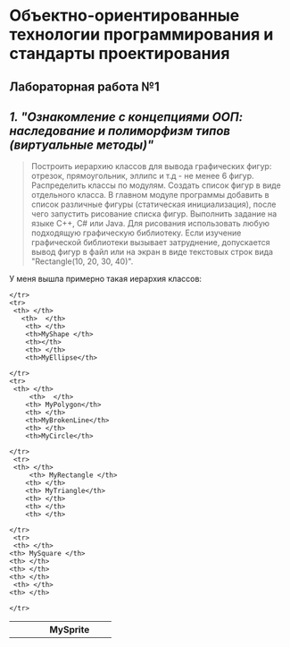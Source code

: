 # Объектно-ориентированные технологии программирования и стандарты проектирования
## Лабораторная работа №1
***1. "Ознакомление с концепциями ООП: наследование и полиморфизм типов (виртуальные методы)"*** 
---
> Построить иерархию классов для вывода графических фигур: отрезок, прямоугольник, эллипс и т.д - не менее 6 фигур. Распределить классы по модулям. 
Создать список фигур в виде отдельного класса. 
В главном модуле программы добавить в список различные фигуры (статическая инициализация), после чего запустить рисование списка фигур. 
Выполнить задание на языке C++, C# или Java. 
Для рисования использовать любую подходящую графическую библиотеку. 
Если изучение графической библиотеки вызывает затруднение, допускается вывод фигур в файл или на экран в виде текстовых строк вида "Rectangle(10, 20, 30, 40)".

У меня вышла примерно такая иерархия классов: 
<table>
    <tr>
        <th> </th>
         <th> </th>
        <th> </th>
        <th> </th>
        <th>MySprite</th>
        <th> </th>
        <th> </th>
        
    </tr>
    <tr>
     <th> </th>
       <th>  </th>
        <th> </th>
        <th>MyShape </th>
        <th></th>
        <th> </th>
        <th>MyEllipse</th>
        
    </tr>
    <tr>
     <th> </th>
         <th>  </th>
        <th> MyPolygon</th>
        <th> </th>
        <th>MyBrokenLine</th>
        <th> </th>
        <th>MyCircle</th>
           
    </tr>
     <tr>
     <th> </th>
         <th> MyRectangle </th>
        <th> </th>
        <th> MyTriangle</th>
        <th> </th>
        <th> </th>
        <th> </th>
           
    </tr>
     <tr>
     <th> </th>
    <th> MySquare </th>
    <th> </th>
    <th> </th>
    <th> </th>
     <th> </th>
    <th> </th>
           
    </tr>
</table>
